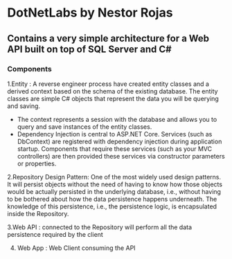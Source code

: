 # DotNetLabs by Nestor Rojas
## Contains a very simple architecture for a Web API built on top of SQL Server and C#
### Components
1.Entity : A reverse engineer process have created entity classes and a derived context based on the schema of the existing database. The entity classes are simple C# objects that represent the data you will be querying and saving.
 - The context represents a session with the database and allows you to query and save instances of the entity classes.
 - Dependency Injection is central to ASP.NET Core. Services (such as DbContext) are registered with dependency injection during application startup. Components that require these services (such as your MVC controllers) are then provided these services via constructor parameters or properties.
 
2.Repository Design Pattern: One of the most widely used design patterns. It will persist objects without the need of having to know how those objects would be actually persisted in the underlying database, i.e., without having to be bothered about how the data persistence happens underneath. The knowledge of this persistence, i.e., the persistence logic, is encapsulated inside the Repository.

3.Web API : connected to the Repository will perform all the data persistence required by the client

4. Web App : Web Client consuming the API
